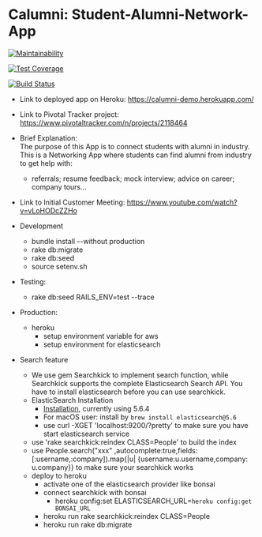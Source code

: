 # Calumni: Student-Alumni-Network-App


[![Maintainability](https://api.codeclimate.com/v1/badges/c948f03bee21ebf22e1b/maintainability)](https://codeclimate.com/github/clarkfyr/Calumni/maintainability)

[![Test Coverage](https://api.codeclimate.com/v1/badges/c948f03bee21ebf22e1b/test_coverage)](https://codeclimate.com/github/clarkfyr/Calumni/test_coverage)


[![Build Status](https://travis-ci.org/clarkfyr/Calumni.svg?branch=master)](https://travis-ci.org/clarkfyr/Calumni)

- Link to deployed app on Heroku:
https://calumni-demo.herokuapp.com/

- Link to Pivotal Tracker project:
https://www.pivotaltracker.com/n/projects/2118464

- Brief Explanation:  
    The purpose of this App is to connect students with alumni in industry.  
    This is a Networking App where students can find alumni from industry to get help with:
    - referrals; resume feedback; mock interview; advice on career; company tours...  


- Link to Initial Customer Meeting:
https://www.youtube.com/watch?v=vLoHODcZZHo


- Development
	* bundle install --without production
	* rake db:migrate
	* rake db:seed
	* source setenv.sh
- Testing:
	* rake db:seed RAILS_ENV=test --trace
- Production:
	* heroku 
		* setup environment variable for aws
		* setup environment for elasticsearch

- Search feature
	* We use gem Searchkick to implement search function, while Searchkick supports the complete Elasticsearch Search API. You have to install elasticsearch before you can use searchkick.
	* ElasticSearch Installation
		* [Installation](https://www.elastic.co/guide/en/elasticsearch/reference/current/deb.html), currently using 5.6.4
		* For macOS user: install by `brew install elasticsearch@5.6`
		* use curl -XGET 'localhost:9200/?pretty' to make sure you have start elasticsearch service
	* use 'rake searchkick:reindex CLASS=People' to build the index
	* use People.search("xxx" ,autocomplete:true,fields:[:username,:company]).map{|u| {username:u.username,company: u.company}}	to make sure your searchkick works
	* deploy to heroku
       * activate one of the elasticsearch provider like bonsai
       * connect searchkick with bonsai 
       		* heroku config:set ELASTICSEARCH_URL=`heroku config:get BONSAI_URL`
       * heroku run rake searchkick:reindex CLASS=People
	   * heroku run rake db:migrate
    
